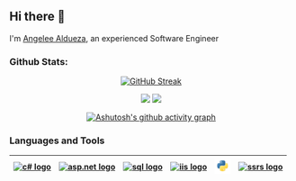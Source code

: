 <h2>Hi there 👋</h2>

I'm [Angelee Aldueza](https://angeleealdueza.github.io/), an experienced Software Engineer

<h3>Github Stats:</h3>

<div align="center">

  [![GitHub Streak](https://github-readme-streak-stats.herokuapp.com?user=angeleealdueza&theme=dracula)](https://git.io/streak-stats)
  
  <img src="https://github-readme-stats.vercel.app/api?username=angeleealdueza&count_private=true&show_icons=true&theme=dracula&line_height=33">

  <img src="https://github-readme-stats.vercel.app/api/top-langs/?username=angeleealdueza&count_private=true&hide=assembly,php,java&theme=dracula&line_height=10&langs_count=8">

  [![Ashutosh's github activity graph](https://activity-graph.herokuapp.com/graph?username=angeleealdueza&theme=dracula)](https://github.com/ashutosh00710/github-readme-activity-graph)
</div>

<h3>Languages and Tools</h3>
<div align="center">

| [<img src="https://static-00.iconduck.com/assets.00/c-sharp-c-icon-456x512-9sej0lrz.png" alt="c# logo" width="24">](https://learn.microsoft.com/en-us/dotnet/csharp/)  | [<img src="https://www.simplilearn.com/ice9/free_resources_article_thumb/ASP.NET_logo.jpg" alt="asp.net logo" width="38">](https://dotnet.microsoft.com/en-us/apps/aspnet)  | [<img src="https://www.kindpng.com/picc/m/21-215460_microsoft-sql-server-logo-png-microsoft-sql-server.png" alt="sql logo" width="38">](https://www.microsoft.com/en-us/sql-server/sql-server-downloads)  |  [<img src="https://www.scottbrady91.com/img/windows/iis-logo.png" alt="iis logo" width="78">](https://learn.microsoft.com/en-us/previous-versions/windows/it-pro/windows-server-2012-r2-and-2012/hh831725(v=ws.11)) |  [<img src="https://raw.githubusercontent.com/github/explore/80688e429a7d4ef2fca1e82350fe8e3517d3494d/topics/python/python.png" alt="python logo" width="28">](https://www.python.org/) | [<img src="https://www.axioworks.com/images/SSRS_logo_square.jpg" alt="ssrs logo" width="35">](https://learn.microsoft.com/en-us/sql/reporting-services/create-deploy-and-manage-mobile-and-paginated-reports?view=sql-server-ver16)  |
|---|---|---|---|---|---|
</div>
